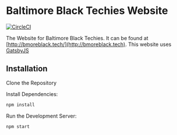 # Baltimore Black Techies Website

[![CircleCI](https://circleci.com/gh/baltimoreblacktechies/bbt-site-v2/tree/master.svg?style=svg)](https://circleci.com/gh/baltimoreblacktechies/bbt-site-v2/tree/master)

The Website for Baltimore Black Techies. It can be found at [http://bmoreblack.tech/](http://bmoreblack.tech).
This website uses [GatsbyJS](https://www.gatsbyjs.org/)

## Installation
Clone the Repository

Install Dependencies:
``` sh
npm install
```

Run the Development Server:
``` sh
npm start
```
